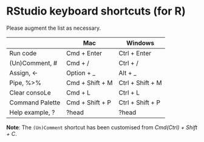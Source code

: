 
# RStudio keyboard shortcuts (for R)

Please augment the list as necessary. 

|                 | Mac             | Windows          |
|-----------------|-----------------|------------------|
| Run code        | Cmd + Enter     | Ctrl + Enter     |
| (Un)Comment, #  | Cmd + /         | Ctrl + /         |
| Assign, <-      | Option + _      | Alt + _          |
| Pipe, %>%       | Cmd + Shift + M | Ctrl + Shift + M |
| Clear consoLe   |  Cmd + L        | Ctrl + L         |
| Command Palette | Cmd + Shift + P | Ctrl + Shift + P |
| Help example, ? | ?head           | ?head            |

**Note**: The `(Un)Comment` shortcut has been customised from
  *Cmd(Ctrl) + Shift + C*.